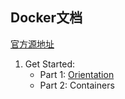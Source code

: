 ## Docker文档

[官方源地址](https://docs.docker.com/get-started/)

1. Get Started:
    - Part 1: [Orientation](./start/getStart_1.md)
    - Part 2: Containers
